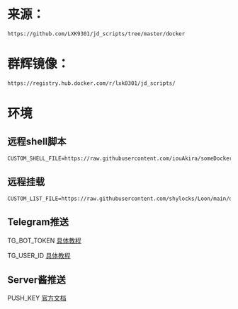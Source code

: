 # 来源：
````
https://github.com/LXK9301/jd_scripts/tree/master/docker
````


# 群辉镜像：
````
https://registry.hub.docker.com/r/lxk0301/jd_scripts/
````


# 环境
## 远程shell脚本
````
CUSTOM_SHELL_FILE=https://raw.githubusercontent.com/iouAkira/someDockerfile/master/jd_scripts/shell_script_mod.sh
````
## 远程挂载
```
CUSTOM_LIST_FILE=https://raw.githubusercontent.com/shylocks/Loon/main/docker/crontab_list.sh
````

## Telegram推送
TG_BOT_TOKEN        [具体教程](https://github.com/LXK9301/jd_scripts/blob/master/backUp/TG_PUSH.md) 

TG_USER_ID          [具体教程](https://github.com/LXK9301/jd_scripts/blob/master/backUp/TG_PUSH.md) 



## Server酱推送
PUSH_KEY            [官方文档](http://sc.ftqq.com/3.version)  
